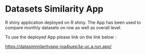 # Datasets Similarity App

R shiny application deployed on R shiny. The App has been used to compare monthly datasets on row as well as overall level.

To use the deployed App please link on the link below :

https://datasimmilarityapp-joa4iuep3a-uc.a.run.app/
